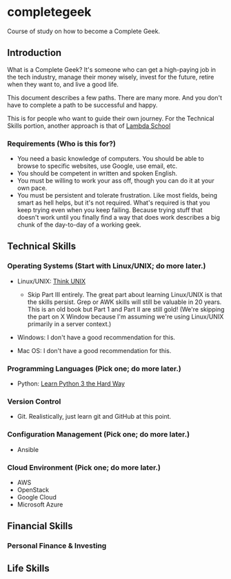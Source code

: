 # completegeek
Course of study on how to become a Complete Geek.

## Introduction

What is a Complete Geek? It's someone who can get a high-paying job in the tech industry, manage their money wisely, invest for the future, retire when they want to, and live a good life.

This document describes a few paths. There are many more. And you don't have to complete a path to be successful and happy.

This is for people who want to guide their own journey. For the Technical Skills portion, another approach is that of [Lambda School](https://lambdaschool.com/)

### Requirements (Who is this for?)

* You need a basic knowledge of computers. You should be able to browse to specific websites, use Google, use email, etc.
* You should be competent in written and spoken English.
* You must be willing to work your ass off, though you can do it at your own pace.
* You must be persistent and tolerate frustration. Like most fields, being smart as hell helps, but it's not required. What's required is that you keep trying even when you keep failing. Because trying stuff that doesn't work until you finally find a way that does work describes a big chunk of the day-to-day of a working geek.

## Technical Skills

### Operating Systems (Start with Linux/UNIX; do more later.)

* Linux/UNIX: [Think UNIX](https://www.amazon.com/Think-UNIX-Jon-Lasser/dp/078972376X/)
  * Skip Part III entirely. The great part about learning Linux/UNIX is that the skills persist. Grep or AWK skills will still be valuable in 20 years. This is an old book but Part 1 and Part II are still gold! (We're skipping the part on X Window because I'm assuming we're using Linux/UNIX primarily in a server context.)
  
* Windows: I don't have a good recommendation for this.

* Mac OS: I don't have a good recommendation for this.

### Programming Languages (Pick one; do more later.)

* Python: [Learn Python 3 the Hard Way](https://www.amazon.com/Learn-Python-Hard-Way-Introduction/dp/0134692888)


### Version Control
* Git. Realistically, just learn git and GitHub at this point.

### Configuration Management (Pick one; do more later.)

* Ansible

### Cloud Environment (Pick one; do more later.)

* AWS
* OpenStack
* Google Cloud
* Microsoft Azure


## Financial Skills

### Personal Finance & Investing


## Life Skills
